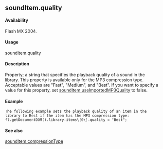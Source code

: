 ## soundItem.quality

#### Availability

Flash MX 2004.

#### Usage

soundItem.quality

#### Description

Property; a string that specifies the playback quality of a sound in the library. This property is available only for the MP3 compression type. Acceptable values are "Fast", "Medium", and "Best".
If you want to specify a value for this property, set [soundItem.useImportedMP3Quality](#_bookmark842) to false.

#### Example

```
The following example sets the playback quality of an item in the library to Best if the item has the MP3 compression type:
fl.getDocumentDOM().library.items\[0\].quality = "Best";

```
#### See also

[soundItem.compressionType](#_bookmark831)
